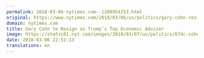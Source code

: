 ```yaml
---
permalink: 2018-03-06-nytimes.com--1209954253.html
original: https://www.nytimes.com/2018/03/06/us/politics/gary-cohn-resigns.html?partner=rss&amp;emc=rss
domain: nytimes.com
title: Gary Cohn to Resign as Trump’s Top Economic Adviser
image: https://static01.nyt.com/images/2018/03/07/us/politics/07dc-cohn/07dc-cohn-mediumThreeByTwo440.jpg
date: 2018-03-06 22:51:13
translations: en
---
```


